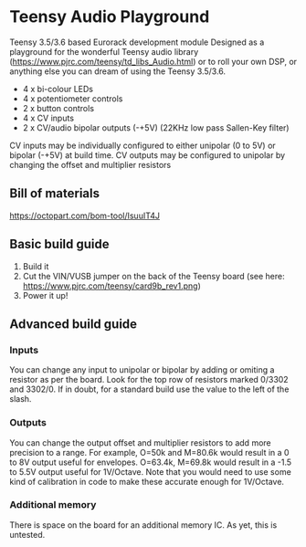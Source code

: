 # Teensy Audio Playground
Teensy 3.5/3.6 based Eurorack development module
Designed as a playground for the wonderful Teensy audio library (https://www.pjrc.com/teensy/td_libs_Audio.html) or to roll your own DSP, or anything else you can dream of using the Teensy 3.5/3.6.

* 4 x bi-colour LEDs
* 4 x potentiometer controls
* 2 x button controls
* 4 x CV inputs
* 2 x CV/audio bipolar outputs (-+5V) (22KHz low pass Sallen-Key filter)

CV inputs may be individually configured to either unipolar (0 to 5V) or bipolar (-+5V) at build time.
CV outputs may be configured to unipolar by changing the offset and multiplier resistors

## Bill of materials
https://octopart.com/bom-tool/IsuuIT4J

## Basic build guide
1. Build it
2. Cut the VIN/VUSB jumper on the back of the Teensy board (see here: https://www.pjrc.com/teensy/card9b_rev1.png)
3. Power it up!

## Advanced build guide

### Inputs
You can change any input to unipolar or bipolar by adding or omiting a resistor as per the board. Look for the top row of resistors marked 0/3302 and 3302/0. If in doubt, for a standard build use the value to the left of the slash.

### Outputs
You can change the output offset and multiplier resistors to add more precision to a range. For example, O=50k and M=80.6k would result in a 0 to 8V output useful for envelopes. O=63.4k, M=69.8k would result in a -1.5 to 5.5V output useful for 1V/Octave. Note that you would need to use some kind of calibration in code to make these accurate enough for 1V/Octave.

### Additional memory
There is space on the board for an additional memory IC. As yet, this is untested.
